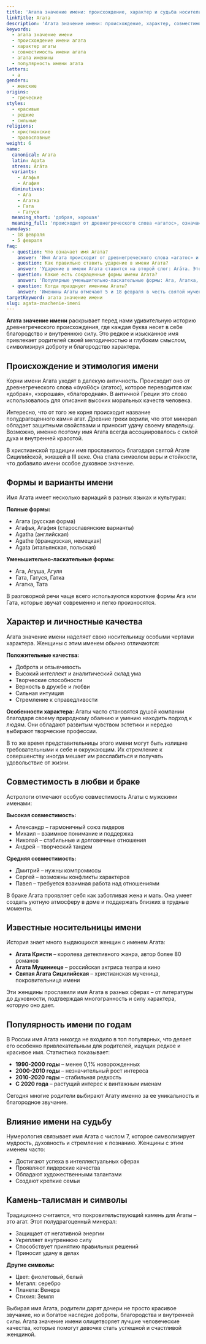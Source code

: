 ```yaml
---
title: 'Агата значение имени: происхождение, характер и судьба носительниц'
linkTitle: Агата
description: 'Агата значение имени: происхождение, характер, совместимость и факты о женском имени древнегреческих корней.'
keywords:
  - агата значение имени
  - происхождение имени агата
  - характер агаты
  - совместимость имени агата
  - агата именины
  - популярность имени агата
letters:
  - а
genders:
  - женские
origins:
  - греческие
styles:
  - красивые
  - редкие
  - сильные
religions:
  - христианские
  - православные
weight: 6
name:
  canonical: Агата
  latin: Agata
  stress: Ага́та
  variants:
    - Агафья
    - Агафия
  diminutives:
    - Ага
    - Агатка
    - Гата
    - Гатуся
  meaning_short: 'добрая, хорошая'
  meaning_full: 'происходит от древнегреческого слова «агатос», означающего «добрая», «хорошая», «благородная»'
namedays:
  - 18 февраля
  - 5 февраля
faq:
  - question: Что означает имя Агата?
    answer: 'Имя Агата происходит от древнегреческого слова «агатос» и означает «добрая», «хорошая», «благородная». Это имя символизирует доброту, благородство и внутреннюю красоту.'
  - question: Как правильно ставить ударение в имени Агата?
    answer: 'Ударение в имени Агата ставится на второй слог: Ага́та. Это классическое произношение, принятое в русском языке.'
  - question: Какие есть сокращенные формы имени Агата?
    answer: 'Популярные уменьшительно-ласкательные формы: Ага, Агатка, Гата, Гатуся. В семейном кругу часто используют Агуша или Агуля.'
  - question: Когда празднуют именины Агаты?
    answer: 'Именины Агаты отмечают 5 и 18 февраля в честь святой мученицы Агаты Сицилийской, покровительницы этого имени.'
targetKeyword: агата значение имени
slug: agata-znachenie-imeni
---
```


**Агата значение имени** раскрывает перед нами удивительную историю древнегреческого происхождения, где каждая буква несет в себе благородство и внутреннюю силу. Это редкое и изысканное имя привлекает родителей своей мелодичностью и глубоким смыслом, символизируя доброту и благородство характера.

## Происхождение и этимология имени

Корни имени Агата уходят в далекую античность. Происходит оно от древнегреческого слова «ἀγαθός» (агатос), которое переводится как «добрая», «хорошая», «благородная». В античной Греции это слово использовалось для описания высоких моральных качеств человека.

Интересно, что от того же корня происходит название полудрагоценного камня агат. Древние греки верили, что этот минерал обладает защитными свойствами и приносит удачу своему владельцу. Возможно, именно поэтому имя Агата всегда ассоциировалось с силой духа и внутренней красотой.

В христианской традиции имя прославилось благодаря святой Агате Сицилийской, жившей в III веке. Она стала символом веры и стойкости, что добавило имени особое духовное значение.

## Формы и варианты имени

Имя Агата имеет несколько вариаций в разных языках и культурах:

**Полные формы:**

- Агата (русская форма)
- Агафья, Агафия (старославянские варианты)
- Agatha (английская)
- Agathe (французская, немецкая)
- Agata (итальянская, польская)

**Уменьшительно-ласкательные формы:**

- Ага, Агуша, Агуля
- Гата, Гатуся, Гатка
- Агатка, Тата

В разговорной речи чаще всего используются короткие формы Ага или Гата, которые звучат современно и легко произносятся.

## Характер и личностные качества

Агата значение имени наделяет свою носительницу особыми чертами характера. Женщины с этим именем обычно отличаются:

**Положительные качества:**

- Доброта и отзывчивость
- Высокий интеллект и аналитический склад ума
- Творческие способности
- Верность в дружбе и любви
- Сильная интуиция
- Стремление к справедливости

**Особенности характера:**
Агаты часто становятся душой компании благодаря своему природному обаянию и умению находить подход к людям. Они обладают развитым чувством эстетики и нередко выбирают творческие профессии.

В то же время представительницы этого имени могут быть излишне требовательными к себе и окружающим. Их стремление к совершенству иногда мешает им расслабиться и получать удовольствие от жизни.

## Совместимость в любви и браке

Астрологи отмечают особую совместимость Агаты с мужскими именами:

**Высокая совместимость:**

- Александр – гармоничный союз лидеров
- Михаил – взаимное понимание и поддержка
- Николай – стабильные и долговечные отношения
- Андрей – творческий тандем

**Средняя совместимость:**

- Дмитрий – нужны компромиссы
- Сергей – возможны конфликты характеров
- Павел – требуется взаимная работа над отношениями

В браке Агата проявляет себя как заботливая жена и мать. Она умеет создать уютную атмосферу в доме и поддержать близких в трудные моменты.

## Известные носительницы имени

История знает много выдающихся женщин с именем Агата:

- **Агата Кристи** – королева детективного жанра, автор более 80 романов
- **Агата Муцениеце** – российская актриса театра и кино
- **Святая Агата Сицилийская** – христианская мученица, покровительница имени

Эти женщины прославили имя Агата в разных сферах – от литературы до духовности, подтверждая многогранность и силу характера, которую оно дает.

## Популярность имени по годам

В России имя Агата никогда не входило в топ популярных, что делает его особенно привлекательным для родителей, ищущих редкое и красивое имя. Статистика показывает:

- **1990-2000 годы** – менее 0,1% новорожденных
- **2000-2010 годы** – незначительный рост интереса
- **2010-2020 годы** – стабильная редкость
- **С 2020 года** – растущий интерес к винтажным именам

Сегодня многие родители выбирают Агату именно за ее уникальность и благородное звучание.

## Влияние имени на судьбу

Нумерология связывает имя Агата с числом 7, которое символизирует мудрость, духовность и стремление к познанию. Женщины с этим именем часто:

- Достигают успеха в интеллектуальных сферах
- Проявляют лидерские качества
- Обладают художественными талантами
- Создают крепкие семьи

## Камень-талисман и символы

Традиционно считается, что покровительствующий камень для Агаты – это агат. Этот полудрагоценный минерал:

- Защищает от негативной энергии
- Укрепляет внутреннюю силу
- Способствует принятию правильных решений
- Приносит удачу в делах

**Другие символы:**

- Цвет: фиолетовый, белый
- Металл: серебро
- Планета: Венера
- Стихия: Земля

Выбирая имя Агата, родители дарят дочери не просто красивое звучание, но и богатое наследие доброты, благородства и внутренней силы. Агата значение имени олицетворяет лучшие человеческие качества, которые помогут девочке стать успешной и счастливой женщиной.
